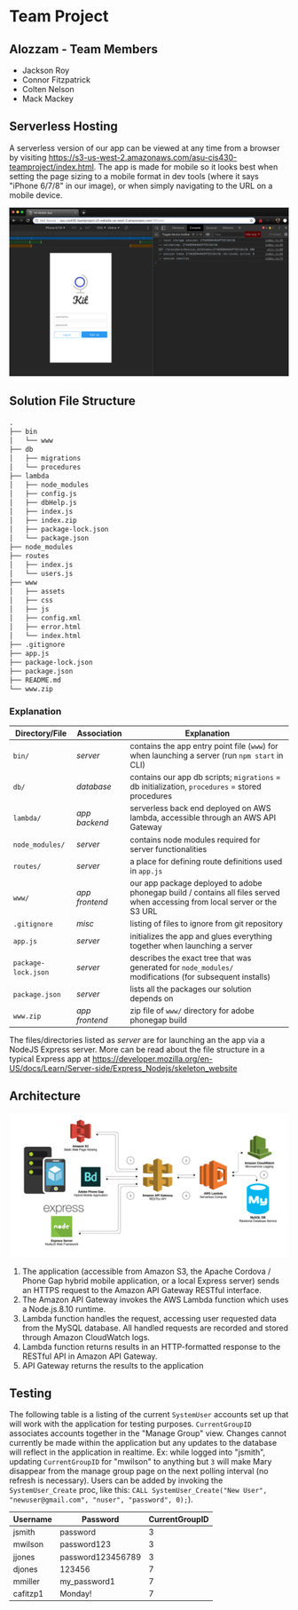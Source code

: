 # Team Project #

<!-- This file uses Markdown and is best viewed in a Markdown file viewer. An alternative is to simply view the file online at https://github.com/cafitzp1/KitMobileApp (scroll down a bit once on the page) -->

## Alozzam - Team Members ##

- Jackson Roy
- Connor Fitzpatrick
- Colten Nelson
- Mack Mackey

## Serverless Hosting ##

A serverless version of our app can be viewed at any time from a browser by visiting https://s3-us-west-2.amazonaws.com/asu-cis430-teamproject/index.html. The app is made for mobile so it looks best when setting the page sizing to a mobile format in dev tools (where it says "iPhone 6/7/8" in our image), or when simply navigating to the URL on a mobile device.

![Team Project Homepage](./www/assets/kit-s3.png)

## Solution File Structure ##

    .
    ├── bin
    │   └── www
    ├── db
    │   ├── migrations
    │   └── procedures
    ├── lambda
    │   ├── node_modules
    │   ├── config.js
    │   ├── dbHelp.js
    │   ├── index.js
    │   ├── index.zip
    │   ├── package-lock.json
    │   └── package.json
    ├── node_modules
    ├── routes
    │   ├── index.js
    │   └── users.js
    ├── www
    │   ├── assets
    │   ├── css
    │   ├── js
    │   ├── config.xml
    │   ├── error.html
    │   └── index.html
    ├── .gitignore
    ├── app.js
    ├── package-lock.json
    ├── package.json
    ├── README.md
    └── www.zip

### Explanation ###

Directory/File      | Association     | Explanation
---                 | ---             | ---
`bin/`              | *server*        | contains the app entry point file  (`www`) for when launching a server (run `npm start` in CLI)
`db/`               | *database*      | contains our app db scripts; `migrations` = db initialization, `procedures` = stored procedures
`lambda/`           | *app backend*   | serverless back end deployed on AWS lambda, accessible through an AWS API Gateway
`node_modules/`     | *server*        | contains node modules required for server functionalities
`routes/`           | *server*        | a place for defining route definitions used in `app.js`
`www/`              | *app frontend*  | our app package deployed to adobe phonegap build / contains all files served when accessing from local server or the S3 URL
`.gitignore`        | *misc*          | listing of files to ignore from git repository
`app.js`            | *server*        | initializes the app and glues everything together when launching a server
`package-lock.json` | *server*        | describes the exact tree that was generated for `node_modules/` modifications (for subsequent installs)
`package.json`      | *server*        | lists all the packages our solution depends on
`www.zip`           | *app frontend*  | zip file of `www/` directory for adobe phonegap build

The files/directories listed as *server* are for launching an the app via a NodeJS Express server. More can be read about the file structure in a typical Express app at https://developer.mozilla.org/en-US/docs/Learn/Server-side/Express_Nodejs/skeleton_website

## Architecture ##

![App Solution Architecture](./www/assets/architecture.png)

1. The application (accessible from Amazon S3, the Apache Cordova / Phone Gap hybrid mobile application, or a local Express server) sends an HTTPS request to the Amazon API Gateway RESTful interface.
2. The Amazon API Gateway invokes the AWS Lambda function which uses a Node.js.8.10 runtime.
3. Lambda function handles the request, accessing user requested data from the MySQL database. All handled requests are recorded and stored through Amazon CloudWatch logs.
4. Lambda function returns results in an HTTP-formatted response to the RESTful API in Amazon API Gateway.
5. API Gateway returns the results to the application

## Testing ##

The following table is a listing of the current `SystemUser` accounts set up that will work with the application for testing purposes. `CurrentGroupID` associates accounts together in the "Manage Group" view. Changes cannot currently be made within the application but any updates to the database will reflect in the application in realtime. Ex: while logged into "jsmith", updating `CurrentGroupID` for "mwilson" to anything but `3` will make Mary disappear from the manage group page on the next polling interval (no refresh is necessary). Users can be added by invoking the `SystemUser_Create` proc, like this: `CALL SystemUser_Create("New User", "newuser@gmail.com", "nuser", "password", 0);`).

Username  | Password          | CurrentGroupID
---       | ---               | ---
jsmith    |	password          |	3
mwilson   |	password123       |	3
jjones    |	password123456789 |	3
djones    |	123456            |	7
mmiller   |	my_password1      |	7
cafitzp1  |	Monday!           |	7